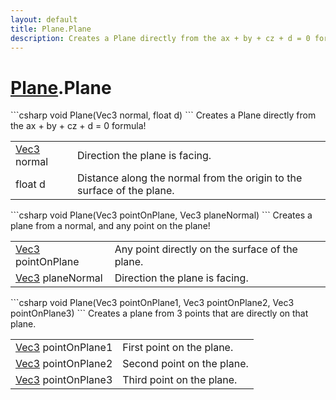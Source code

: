 ```yaml
---
layout: default
title: Plane.Plane
description: Creates a Plane directly from the ax + by + cz + d = 0 formula!
---
```

# [Plane]({{site.url}}/Pages/Reference/Plane.html).Plane

<div class='signature' markdown='1'>
```csharp
void Plane(Vec3 normal, float d)
```
Creates a Plane directly from the ax + by + cz + d = 0
formula!
</div>

|  |  |
|--|--|
|[Vec3]({{site.url}}/Pages/Reference/Vec3.html) normal|Direction the plane is facing.|
|float d|Distance along the normal from the origin to the surface of the plane.|

<div class='signature' markdown='1'>
```csharp
void Plane(Vec3 pointOnPlane, Vec3 planeNormal)
```
Creates a plane from a normal, and any point on the plane!
</div>

|  |  |
|--|--|
|[Vec3]({{site.url}}/Pages/Reference/Vec3.html) pointOnPlane|Any point directly on the surface of the plane.|
|[Vec3]({{site.url}}/Pages/Reference/Vec3.html) planeNormal|Direction the plane is facing.|

<div class='signature' markdown='1'>
```csharp
void Plane(Vec3 pointOnPlane1, Vec3 pointOnPlane2, Vec3 pointOnPlane3)
```
Creates a plane from 3 points that are directly on that plane.
</div>

|  |  |
|--|--|
|[Vec3]({{site.url}}/Pages/Reference/Vec3.html) pointOnPlane1|First point on the plane.|
|[Vec3]({{site.url}}/Pages/Reference/Vec3.html) pointOnPlane2|Second point on the plane.|
|[Vec3]({{site.url}}/Pages/Reference/Vec3.html) pointOnPlane3|Third point on the plane.|




